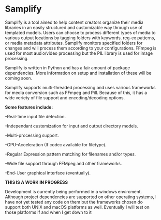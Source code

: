 # Samplify

Samplify is a tool aimed to help content creators organize their media libraries in an easily structured and customizable way through use of templated models. Users can choose to process different types of media to various output locations by tagging folders with keywords, reg-ex patterns, or media metadata attributes. Samplify monitors specified folders for changes and will process them according to your configurations. FFmpeg is used for most audio/video processing but the PIL library is used for image processing. 

Samplify is written in Python and has a fair amount of package dependencies. More information on setup and installation of these will be coming soon.

Samplify supports multi-threaded processing and uses various frameworks for media conversion such as FFmpeg and Pill. Because of this, it has a wide veriety of file support and encoding/decoding options.

**Some features include:**

-Real-time input file detection.

-Independant customization for input and output directory models.

-Multi-processing support.

-GPU-Acceleration (If codec available for filetype).

-Regular Expression pattern matching for filenames and/or types.

-Wide file support through FFMpeg and other frameworks.

-End-User graphical interface (eventually).

**THIS IS A WORK IN PROGRESS**

Development is currently being performed in a windows enviroment. Although project dependencies are supported on other operating systems, I have not yet tested any code on them but the frameworks chosen do support both UNIX and macOS platforms as well. Eventually I will test on those platforms if and when I get down to it
